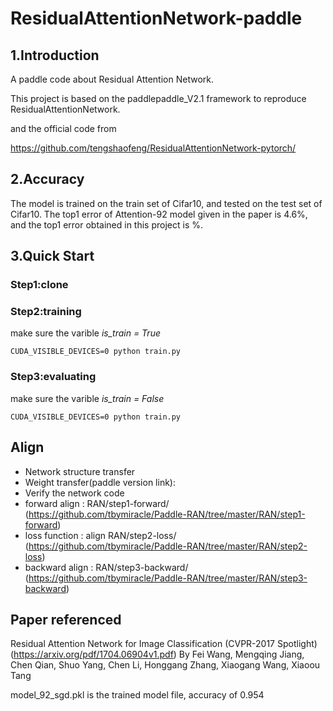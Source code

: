 # ResidualAttentionNetwork-paddle

## 1.Introduction
A paddle code about Residual Attention Network.  

This project is based on the paddlepaddle_V2.1 framework to reproduce ResidualAttentionNetwork.

and the official code from 

https://github.com/tengshaofeng/ResidualAttentionNetwork-pytorch/

## 2.Accuracy

The model is trained on the train set of Cifar10, and tested on the test set of Cifar10.
The top1 error of Attention-92 model given in the paper is 4.6%, and the top1 error obtained in this project is %. 

## 3.Quick Start

### Step1:clone

### Step2:training

make sure the varible  *is_train = True*
```  
CUDA_VISIBLE_DEVICES=0 python train.py
```  
### Step3:evaluating

make sure the varible  *is_train = False*
```  
CUDA_VISIBLE_DEVICES=0 python train.py
```  

## Align
 * Network structure transfer
 * Weight transfer(paddle version link): 
 * Verify the network code
 * forward align : RAN/step1-forward/ (https://github.com/tbymiracle/Paddle-RAN/tree/master/RAN/step1-forward)
 * loss function : align RAN/step2-loss/ (https://github.com/tbymiracle/Paddle-RAN/tree/master/RAN/step2-loss)
 * backward align : RAN/step3-backward/ (https://github.com/tbymiracle/Paddle-RAN/tree/master/RAN/step3-backward)



## Paper referenced
Residual Attention Network for Image Classification (CVPR-2017 Spotlight) (https://arxiv.org/pdf/1704.06904v1.pdf)
By Fei Wang, Mengqing Jiang, Chen Qian, Shuo Yang, Chen Li, Honggang Zhang, Xiaogang Wang, Xiaoou Tang


model_92_sgd.pkl is the trained model file, accuracy of 0.954
